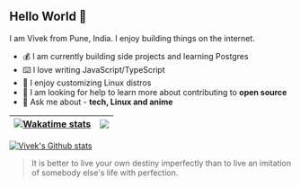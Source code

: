 <div>
    <h2>Hello World 👋</h2>
    <p>I am Vivek from Pune, India. I enjoy building things on the internet.</p>
    <ul>
        <li>💰  I am currently building side projects and learning Postgres</li>
        <li>⌨️  I love writing JavaScript/TypeScript</li>
        <li>🗿  I enjoy customizing Linux distros</li>
        <li>👀  I am looking for help to learn more about contributing to <strong>open source</strong></li>
        <li>💬  Ask me about - <strong>tech, Linux and anime</strong></li>
    </ul>
</div>

| <a href="https://github.com/anuraghazra/github-readme-stats"><img align="center" src="https://github-readme-stats.vercel.app/api/wakatime?username=vivekalhat&hide_border=true" alt="Wakatime stats" /></a> | <a href="https://github.com/anuraghazra/github-readme-stats"><img align="center" src="https://github-readme-stats.vercel.app/api/top-langs/?username=VivekAlhat&layout=compact&hide_border=true" /></a> |
| ------------- | ------------- |

[![Vivek's Github stats](https://github-readme-stats.vercel.app/api?username=VivekAlhat&show_icons=true&card_width=850&include_all_commits=true)](https://github.com/anuraghazra/github-readme-stats)

> It is better to live your own destiny imperfectly than to live an imitation of somebody else's life with perfection.
